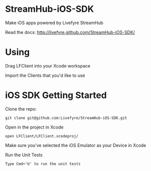 StreamHub-iOS-SDK
=================

Make iOS apps powered by Livefyre StreamHub

Read the docs: http://livefyre.github.com/StreamHub-iOS-SDK/

# Using

Drag LFClient into your Xcode workspace

Import the Clients that you'd like to use

# iOS SDK Getting Started

Clone the repo:

    git clone git@github.com:Livefyre/StreamHub-iOS-SDK.git

Open in the project in Xcode

    open LFClient/LFClient.xcodeproj/

Make sure you've selected the iOS Emulator as your Device in Xcode

Run the Unit Tests

    Type Cmd+'U' to run the unit tests
